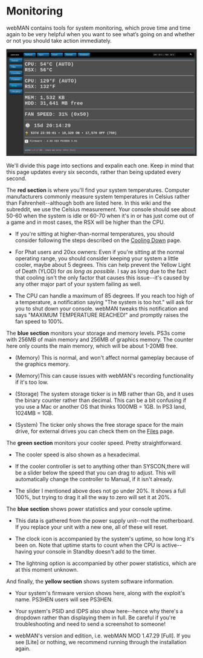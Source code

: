 # Monitoring

webMAN contains tools for system monitoring, which prove time and time again to be very helpful when you want to see what’s going on and whether or not you should take action immediately.

![](../../../../.gitbook/assets/wMAN-cpursx.png)

We'll divide this page into sections and expalin each one. Keep in mind that this page updates every six seconds, rather than being updated every second.

The **red section** is where you'll find your system temperatures. Computer manufacturers commonly measure system temperatures in Celsius rather than Fahrenheit--although both are listed here. In this wiki and the subreddit, we use the Celsius measurement.  Your console should see about 50-60 when the system is idle or 60-70 when it's in or has just come out of a game and in most cases, the RSX will be higher than the CPU. 

* If you're sitting at higher-than-normal temperatures, you should consider following the steps described on the [Cooling Down](../../../../diag-and-maintenance/fix-cooling.md) page.

* For Phat users and 20xx owners: Even if you're sitting at the normal operating range, you should consider keeping your system a little cooler, maybe about 5 degrees. This can help prevent the Yellow Light of Death (YLOD) for *as long as possible*. I say as long due to the fact that cooling isn't the only factor that causes this issue--it's caused by any other major part of your system failing as well. 

* The CPU can handle a maximum of 85 degrees. If you reach too high of a temperature, a notification saying "The system is too hot." will ask for you to shut down your console. webMAN tweaks this notification and says "MAXIMUM TEMPERATURE REACHED!" and promptly raises the fan speed to 100%.

The **blue section** monitors your storage and memory levels. PS3s come with 256MB of main memory and 256MB of graphics memory. The counter here only counts the main memory, which will be about 1-20MB free.

* (Memory) This is normal, and won't affect normal gameplay because of the graphics memory.
 
* (Memory)This can cause issues with webMAN's recording functionality if it's too low. 

* (Storage) The system storage ticker is in MB rather than Gb, and it uses the binary  counter rather than decimal. This can be a bit confusing if you use a Mac or another OS that thinks 1000MB = 1GB. In PS3 land, 1024MB = 1GB.

* (System) The ticker only shows the free storage space for the main drive, for external drives you can check them on the [Files](files.md) page.

The **green section** monitors your cooler speed. Pretty straightforward.

* The cooler speed is also shown as a hexadecimal.

* If the cooler controller is set to anything other than SYSCON,there will be a slider below the speed that you can drag to adjust. This will automatically change the controller to Manual, if it isn't already.

* The slider I mentioned above does not go under 20%. It shows a full 100%, but trying to drag it all the way to zero will set it at 20%.

The **blue section** shows power statistics and your console uptime.

* This data is gathered from the power supply unit--not the motherboard. If you replace your unit with a new one, all of these will reset.

* The clock icon is accompanied by the system's uptime, so how long it's been on. Note that uptime starts to count when the CPU is active--having your console in Standby doesn't add to the timer.

* The lightning option is accompanied by other power statistics, which are at this moment unknown.

And finally, the **yellow section** shows system software information.

* Your system's firmware version shows here, along with the exploit's name. PS3HEN users will see PS3HEN.

* Your system's PSID and IDPS also show here--hence why there's a dropdown rather than displaying them in full. Be careful if you're troubleshooting and need to send a screenshot to someone!

* webMAN's version and edition, i.e. webMAN MOD 1.47.29 [Full]. If you see [Lite] or nothing, we recommend running through the installation again.
